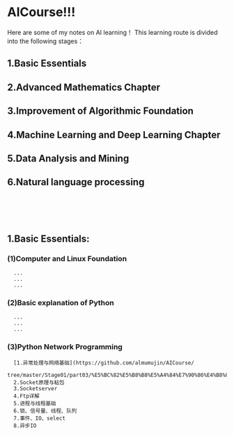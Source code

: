 # AICourse!!!
Here are some of my notes on AI learning！
This learning route is divided into the following stages：
## 1.Basic Essentials
## 2.Advanced Mathematics Chapter
## 3.Improvement of Algorithmic Foundation
## 4.Machine Learning and Deep Learning Chapter
## 5.Data Analysis and Mining 
## 6.Natural language processing<br><br><br><br>

## 1.Basic Essentials:
 ### (1)Computer and Linux Foundation
      ...
      ...
      ...
 ### (2)Basic explanation of Python
      ...
      ...
      ...
 ### (3)Python Network Programming
      [1.异常处理与网络基础](https://github.com/almumujin/AICourse/
      tree/master/Stage01/part03/%E5%BC%82%E5%B8%B8%E5%A4%84%E7%90%86%E4%B8%8E%E7%BD%91%E7%BB%9C%E5%9F%BA%E7%A1%80)
      2.Socket原理与粘包
      3.Socketserver
      4.Ftp详解
      5.进程与线程基础
      6.锁、信号量、线程、队列
      7.事件、IO、select
      8.异步IO

